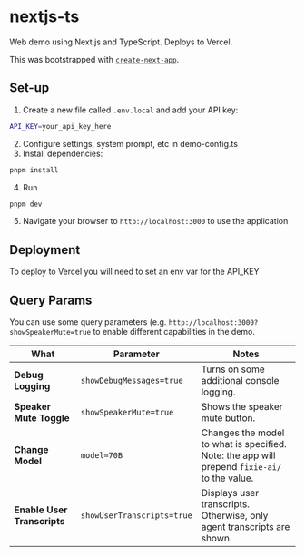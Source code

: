 # nextjs-ts
Web demo using Next.js and TypeScript. Deploys to Vercel.

This was bootstrapped with [`create-next-app`](https://github.com/vercel/next.js/tree/canary/packages/create-next-app).

## Set-up
1. Create a new file called `.env.local` and add your API key:
```bash
API_KEY=your_api_key_here
```

2. Configure settings, system prompt, etc in demo-config.ts
3. Install dependencies:
```bash
pnpm install
```
4. Run
```bash
pnpm dev
```
5. Navigate your browser to `http://localhost:3000` to use the application

## Deployment
To deploy to Vercel you will need to set an env var for the API_KEY

## Query Params
You can use some query parameters (e.g. `http://localhost:3000?showSpeakerMute=true` to enable different capabilities in the demo.

| What | Parameter | Notes |
|--------|--------|---------|
|**Debug Logging**|`showDebugMessages=true`| Turns on some additional console logging.|
|**Speaker Mute Toggle**|`showSpeakerMute=true`| Shows the speaker mute button.|
|**Change Model**|`model=70B`|Changes the model to what is specified. Note: the app will prepend `fixie-ai/` to the value.|
|**Enable User Transcripts**|`showUserTranscripts=true`|Displays user transcripts. Otherwise, only agent transcripts are shown.|
